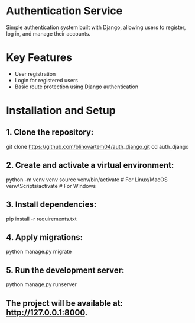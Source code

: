 # Authentication Service
Simple authentication system built with Django, allowing users to register, log in, and manage their accounts.

# Key Features
* User registration
* Login for registered users
* Basic route protection using Django authentication

# Installation and Setup
## 1. Clone the repository:
git clone https://github.com/blinovartem04/auth_django.git
cd auth_django

## 2. Create and activate a virtual environment:
python -m venv venv
source venv/bin/activate  # For Linux/MacOS
venv\Scripts\activate     # For Windows
## 3. Install dependencies:
pip install -r requirements.txt

## 4. Apply migrations:
python manage.py migrate

## 5. Run the development server:
python manage.py runserver

## The project will be available at: http://127.0.0.1:8000.

